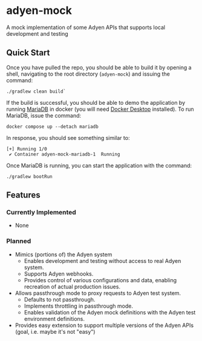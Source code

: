 # adyen-mock
A mock implementation of some Adyen APIs that supports local development and testing

## Quick Start
Once you have pulled the repo, you should be able to build it by opening a shell, navigating to the root directory (`adyen-mock`) and issuing the command:
```
./gradlew clean build`
```

If the build is successful, you should be able to demo the application by running [MariaDB](https://mariadb.org/) in docker (you will need [Docker Desktop](https://www.docker.com/) installed).  To run MariaDB, issue the command:
```
docker compose up --detach mariadb
```
In response, you should see something similar to:
```
[+] Running 1/0
 ✔ Container adyen-mock-mariadb-1  Running
 ```
 
 Once MariaDB is running, you can start the application with the command:
 ```
 ./gradlew bootRun
 ```
 
## Features
 
### Currently Implemented

* None

### Planned

* Mimics (portions of) the Adyen system
    * Enables development and testing without access to real Adyen system.
    * Supports Adyen webhooks.
    * Provides control of various configurations and data, enabling recreation of actual production issues.
* Allows passthrough mode to proxy requests to Adyen test system.
    * Defaults to not passthrough.
    * Implements throttling in passthrough mode.
    * Enables validation of the Adyen mock definitions with the Adyen test environment definitions.
* Provides easy extension to support multiple versions of the Adyen APIs (goal, i.e. maybe it's not "easy")


